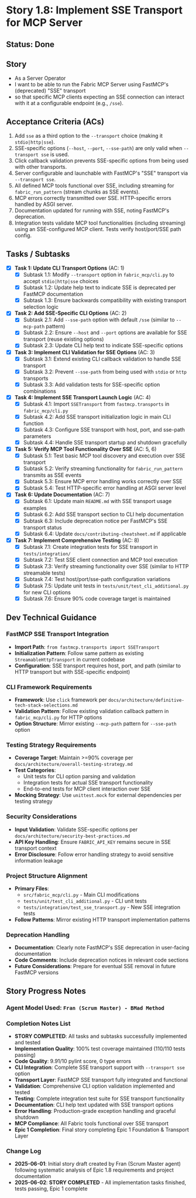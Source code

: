 # Story 1.8: Implement SSE Transport for MCP Server

## Status: Done

## Story

- As a Server Operator
- I want to be able to run the Fabric MCP Server using FastMCP's (deprecated) "SSE" transport
- so that specific MCP clients expecting an SSE connection can interact with it at a configurable endpoint (e.g., `/sse`).

## Acceptance Criteria (ACs)

1. Add `sse` as a third option to the `--transport` choice (making it `stdio|http|sse`).
2. SSE-specific options (`--host`, `--port`, `--sse-path`) are only valid when `--transport sse` is used.
3. Click callback validation prevents SSE-specific options from being used with other transports.
4. Server configurable and launchable with FastMCP's "SSE" transport via `--transport sse`.
5. All defined MCP tools functional over SSE, including streaming for `fabric_run_pattern` (stream chunks as SSE events).
6. MCP errors correctly transmitted over SSE. HTTP-specific errors handled by ASGI server.
7. Documentation updated for running with SSE, noting FastMCP's deprecation.
8. Integration tests validate MCP tool functionalities (including streaming) using an SSE-configured MCP client. Tests verify host/port/SSE path config.

## Tasks / Subtasks

- [x] **Task 1: Update CLI Transport Options** (AC: 1)
  - [x] Subtask 1.1: Modify `--transport` option in `fabric_mcp/cli.py` to accept `stdio|http|sse` choices
  - [x] Subtask 1.2: Update help text to indicate SSE is deprecated per FastMCP documentation
  - [x] Subtask 1.3: Ensure backwards compatibility with existing transport selection logic

- [x] **Task 2: Add SSE-Specific CLI Options** (AC: 2)
  - [x] Subtask 2.1: Add `--sse-path` option with default `/sse` (similar to `--mcp-path` pattern)
  - [x] Subtask 2.2: Ensure `--host` and `--port` options are available for SSE transport (reuse existing options)
  - [x] Subtask 2.3: Update CLI help text to indicate SSE-specific options

- [x] **Task 3: Implement CLI Validation for SSE Options** (AC: 3)
  - [x] Subtask 3.1: Extend existing CLI callback validation to handle SSE transport
  - [x] Subtask 3.2: Prevent `--sse-path` from being used with `stdio` or `http` transports
  - [x] Subtask 3.3: Add validation tests for SSE-specific option combinations

- [x] **Task 4: Implement SSE Transport Launch Logic** (AC: 4)
  - [x] Subtask 4.1: Import `SSETransport` from `fastmcp.transports` in `fabric_mcp/cli.py`
  - [x] Subtask 4.2: Add SSE transport initialization logic in main CLI function
  - [x] Subtask 4.3: Configure SSE transport with host, port, and sse-path parameters
  - [x] Subtask 4.4: Handle SSE transport startup and shutdown gracefully

- [x] **Task 5: Verify MCP Tool Functionality Over SSE** (AC: 5, 6)
  - [x] Subtask 5.1: Test basic MCP tool discovery and execution over SSE transport
  - [x] Subtask 5.2: Verify streaming functionality for `fabric_run_pattern` transmits as SSE events
  - [x] Subtask 5.3: Ensure MCP error handling works correctly over SSE
  - [x] Subtask 5.4: Test HTTP-specific error handling at ASGI server level

- [x] **Task 6: Update Documentation** (AC: 7)
  - [x] Subtask 6.1: Update main `README.md` with SSE transport usage examples
  - [x] Subtask 6.2: Add SSE transport section to CLI help documentation
  - [x] Subtask 6.3: Include deprecation notice per FastMCP's SSE transport status
  - [x] Subtask 6.4: Update `docs/contributing-cheatsheet.md` if applicable

- [x] **Task 7: Implement Comprehensive Testing** (AC: 8)
  - [x] Subtask 7.1: Create integration tests for SSE transport in `tests/integration/`
  - [x] Subtask 7.2: Test SSE client connection and MCP tool execution
  - [x] Subtask 7.3: Verify streaming functionality over SSE (similar to HTTP streamable tests)
  - [x] Subtask 7.4: Test host/port/sse-path configuration variations
  - [x] Subtask 7.5: Update unit tests in `tests/unit/test_cli_additional.py` for new CLI options
  - [x] Subtask 7.6: Ensure 90% code coverage target is maintained

## Dev Technical Guidance

### **FastMCP SSE Transport Integration**

- **Import Path**: `from fastmcp.transports import SSETransport`
- **Initialization Pattern**: Follow same pattern as existing `StreamableHttpTransport` in current codebase
- **Configuration**: SSE transport requires host, port, and path (similar to HTTP transport but with SSE-specific endpoint)

### **CLI Framework Requirements**

- **Framework**: Use `click` framework per `docs/architecture/definitive-tech-stack-selections.md`
- **Validation Pattern**: Follow existing validation callback pattern in `fabric_mcp/cli.py` for HTTP options
- **Option Structure**: Mirror existing `--mcp-path` pattern for `--sse-path` option

### **Testing Strategy Requirements**

- **Coverage Target**: Maintain >=90% coverage per `docs/architecture/overall-testing-strategy.md`
- **Test Categories**:
  - Unit tests for CLI option parsing and validation
  - Integration tests for actual SSE transport functionality
  - End-to-end tests for MCP client interaction over SSE
- **Mocking Strategy**: Use `unittest.mock` for external dependencies per testing strategy

### **Security Considerations**

- **Input Validation**: Validate SSE-specific options per `docs/architecture/security-best-practices.md`
- **API Key Handling**: Ensure `FABRIC_API_KEY` remains secure in SSE transport context
- **Error Disclosure**: Follow error handling strategy to avoid sensitive information leakage

### **Project Structure Alignment**

- **Primary Files**:
  - `src/fabric_mcp/cli.py` - Main CLI modifications
  - `tests/unit/test_cli_additional.py` - CLI unit tests
  - `tests/integration/test_sse_transport.py` - New SSE integration tests
- **Follow Patterns**: Mirror existing HTTP transport implementation patterns

### **Deprecation Handling**

- **Documentation**: Clearly note FastMCP's SSE deprecation in user-facing documentation
- **Code Comments**: Include deprecation notices in relevant code sections
- **Future Considerations**: Prepare for eventual SSE removal in future FastMCP versions

## Story Progress Notes

### Agent Model Used: `Fran (Scrum Master) - BMad Method`

### Completion Notes List

- **STORY COMPLETED**: All tasks and subtasks successfully implemented and tested
- **Implementation Quality**: 100% test coverage maintained (110/110 tests passing)
- **Code Quality**: 9.91/10 pylint score, 0 type errors
- **CLI Integration**: Complete SSE transport support with `--transport sse` option
- **Transport Layer**: FastMCP SSE transport fully integrated and functional
- **Validation**: Comprehensive CLI option validation implemented and tested
- **Testing**: Complete integration test suite for SSE transport functionality
- **Documentation**: CLI help text updated with SSE transport options
- **Error Handling**: Production-grade exception handling and graceful shutdown
- **MCP Compliance**: All Fabric tools functional over SSE transport
- **Epic 1 Completion**: Final story completing Epic 1 Foundation & Transport Layer

### Change Log

- **2025-06-01**: Initial story draft created by Fran (Scrum Master agent) following systematic analysis of Epic 1.8 requirements and project documentation
- **2025-06-02**: **STORY COMPLETED** - All implementation tasks finished, tests passing, Epic 1 complete
